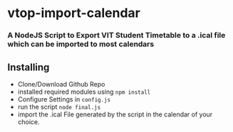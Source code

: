 # vtop-import-calendar 
### A NodeJS Script to Export VIT Student Timetable to a .ical file which can be imported to most calendars

## Installing
* Clone/Download Github Repo
* installed required modules using `npm install`
* Configure Settings in  `config.js`
* run the script `node final.js`
* import the .ical File generated by the script in the calendar of your choice. 

